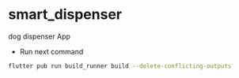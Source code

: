 # smart_dispenser

dog dispenser App


- Run next command

```sh
flutter pub run build_runner build --delete-conflicting-outputs
```

